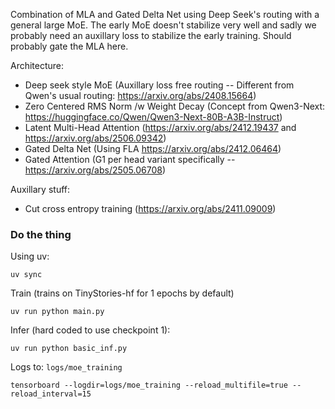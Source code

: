 Combination of MLA and Gated Delta Net using Deep Seek's routing with a general large MoE. The early MoE doesn't stabilize very well and sadly we probably need an auxillary loss to stabilize the early training. Should probably gate the MLA here.

Architecture:
- Deep seek style MoE (Auxillary loss free routing -- Different from Qwen's usual routing: https://arxiv.org/abs/2408.15664)
- Zero Centered RMS Norm /w Weight Decay (Concept from Qwen3-Next: https://huggingface.co/Qwen/Qwen3-Next-80B-A3B-Instruct)
- Latent Multi-Head Attention (https://arxiv.org/abs/2412.19437 and https://arxiv.org/abs/2506.09342)
- Gated Delta Net (Using FLA https://arxiv.org/abs/2412.06464)
- Gated Attention (G1 per head variant specifically -- https://arxiv.org/abs/2505.06708)

Auxillary stuff:
- Cut cross entropy training (https://arxiv.org/abs/2411.09009)

### Do the thing
Using uv:
```
uv sync
```

Train (trains on TinyStories-hf for 1 epochs by default)
```
uv run python main.py
```

Infer (hard coded to use checkpoint 1):
```
uv run python basic_inf.py
```

Logs to: `logs/moe_training`
```
tensorboard --logdir=logs/moe_training --reload_multifile=true --reload_interval=15
```













